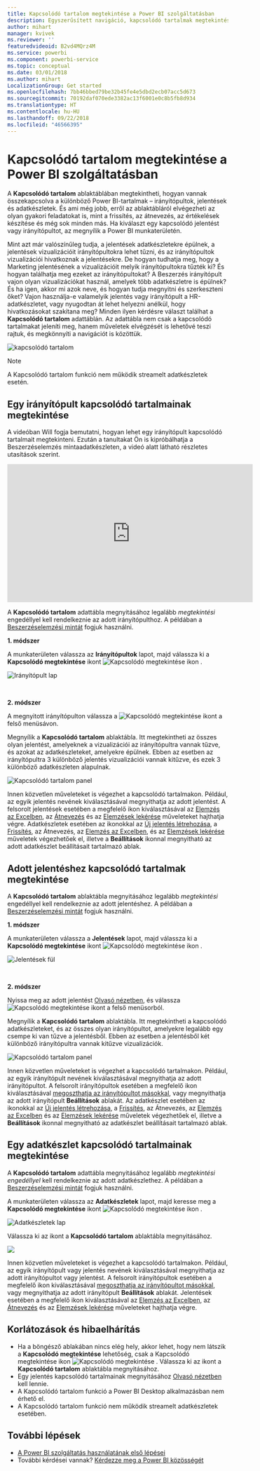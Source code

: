 ```yaml
---
title: Kapcsolódó tartalom megtekintése a Power BI szolgáltatásban
description: Egyszerűsített navigáció, kapcsolódó tartalmak megtekintése az irányítópultokban, jelentésekben és adatkészletekben
author: mihart
manager: kvivek
ms.reviewer: ''
featuredvideoid: B2vd4MQrz4M
ms.service: powerbi
ms.component: powerbi-service
ms.topic: conceptual
ms.date: 03/01/2018
ms.author: mihart
LocalizationGroup: Get started
ms.openlocfilehash: 7bb46bbed79be32b45fe4e5dbd2ecb07acc5d673
ms.sourcegitcommit: 70192daf070ede3382ac13f6001e0c8b5fb8d934
ms.translationtype: HT
ms.contentlocale: hu-HU
ms.lasthandoff: 09/22/2018
ms.locfileid: "46566395"
---
```

# <a name="view-related-content-in-power-bi-service"></a>Kapcsolódó tartalom megtekintése a Power BI szolgáltatásban
A **Kapcsolódó tartalom** ablaktáblában megtekintheti, hogyan vannak összekapcsolva a különböző Power BI-tartalmak – irányítópultok, jelentések és adatkészletek.  És ami még jobb, erről az ablaktábláról elvégezheti az olyan gyakori feladatokat is, mint a frissítés, az átnevezés, az értékelések készítése és még sok minden más. Ha kiválaszt egy kapcsolódó jelentést vagy irányítópultot, az megnyílik a Power BI munkaterületén.   

Mint azt már valószínűleg tudja, a jelentések adatkészletekre épülnek, a jelentések vizualizációit irányítópultokra lehet tűzni, és az irányítópultok vizualizációi hivatkoznak a jelentésekre. De hogyan tudhatja meg, hogy a Marketing jelentésének a vizualizációit melyik irányítópultokra tűzték ki? És hogyan találhatja meg ezeket az irányítópultokat? A Beszerzés irányítópult vajon olyan vizualizációkat használ, amelyek több adatkészletre is épülnek? És ha igen, akkor mi azok neve, és hogyan tudja megnyitni és szerkeszteni őket? Vajon használja-e valamelyik jelentés vagy irányítópult a HR-adatkészletet, vagy nyugodtan át lehet helyezni anélkül, hogy hivatkozásokat szakítana meg? Minden ilyen kérdésre választ találhat a **Kapcsolódó tartalom** adattáblán.  Az adattábla nem csak a kapcsolódó tartalmakat jeleníti meg, hanem műveletek elvégzését is lehetővé teszi rajtuk, és megkönnyíti a navigációt is közöttük.

![kapcsolódó tartalom](./media/end-user-related/power-bi-view-related-dashboard-new.png)

> [!NOTE]
> A Kapcsolódó tartalom funkció nem működik streamelt adatkészletek esetén.
> 
> 

## <a name="view-related-content-for-a-dashboard"></a>Egy irányítópult kapcsolódó tartalmainak megtekintése
A videóban Will fogja bemutatni, hogyan lehet egy irányítópult kapcsolódó tartalmait megtekinteni. Ezután a tanultakat Ön is kipróbálhatja a Beszerzéselemzés mintaadatkészleten, a videó alatt látható részletes utasítások szerint.

<iframe width="560" height="315" src="https://www.youtube.com/embed/B2vd4MQrz4M#t=3m05s" frameborder="0" allowfullscreen></iframe>


A **Kapcsolódó tartalom** adattábla megnyitásához legalább *megtekintési* engedéllyel kell rendelkeznie az adott irányítópulthoz. A példában a [Beszerzéselemzési mintát](../sample-procurement.md) fogjuk használni.

**1. módszer**

A munkaterületen válassza az **Irányítópultok** lapot, majd válassza ki a **Kapcsolódó megtekintése** ikont ![Kapcsolódó megtekintése ikon](./media/end-user-related/power-bi-view-related-icon-new.png)  .

![Irányítópult lap](./media/end-user-related/power-bi-view-related-dash-newer.png)

<br>

**2. módszer**

A megnyitott irányítópulton válassza a   ![Kapcsolódó megtekintése ikont](./media/end-user-related/power-bi-view-related-new.png) a felső menüsávon.

Megnyílik a **Kapcsolódó tartalom** ablaktábla. Itt megtekintheti az összes olyan jelentést, amelyeknek a vizualizációi az irányítópultra vannak tűzve, és azokat az adatkészleteket, amelyekre épülnek. Ebben az esetben az irányítópultra 3 különböző jelentés vizualizációi vannak kitűzve, és ezek 3 különböző adatkészleten alapulnak.

![Kapcsolódó tartalom panel](./media/end-user-related/power-bi-view-related-dashboard-new.png)

Innen közvetlen műveleteket is végezhet a kapcsolódó tartalmakon.  Például, az egyik jelentés nevének kiválasztásával megnyithatja az adott jelentést.  A felsorolt jelentések esetében a megfelelő ikon kiválasztásával az [Elemzés az Excelben](../service-analyze-in-excel.md), az [Átnevezés](../service-rename.md) és az [Elemzések lekérése](end-user-insights.md) műveleteket hajthatja végre. Adatkészletek esetében az ikonokkal az [Új jelentés létrehozása](../service-report-create-new.md), a [Frissítés](../refresh-data.md), az Átnevezés, az [Elemzés az Excelben](../service-analyze-in-excel.md), és az [Elemzések lekérése](end-user-insights.md) műveletek végezhetőek el, illetve a **Beállítások** ikonnal megnyitható az adott adatkészlet beállításait tartalmazó ablak.  

## <a name="view-related-content-for-a-report"></a>Adott jelentéshez kapcsolódó tartalmak megtekintése
A **Kapcsolódó tartalom** ablaktábla megnyitásához legalább *megtekintési* engedéllyel kell rendelkeznie az adott jelentéshez. A példában a [Beszerzéselemzési mintát](../sample-procurement.md) fogjuk használni.

**1. módszer**

A munkaterületen válassza a **Jelentések** lapot, majd válassza ki a **Kapcsolódó megtekintése** ikont ![Kapcsolódó megtekintése ikon](./media/end-user-related/power-bi-view-related-icon-new.png)  .

![Jelentések fül](./media/end-user-related/power-bi-view-related-report-newer.png)

<br>

**2. módszer**

Nyissa meg az adott jelentést [Olvasó nézetben](end-user-reading-view.md), és válassza  ![Kapcsolódó megtekintése ikont](./media/end-user-related/power-bi-view-related-new.png) a felső menüsorból.

Megnyílik a **Kapcsolódó tartalom** ablaktábla. Itt megtekintheti a kapcsolódó adatkészleteket, és az összes olyan irányítópultot, amelyekre legalább egy csempe ki van tűzve a jelentésből. Ebben az esetben a jelentésből két különböző irányítópultra vannak kitűzve vizualizációk.

![Kapcsolódó tartalom panel](./media/end-user-related/power-bi-view-related-report.png)

Innen közvetlen műveleteket is végezhet a kapcsolódó tartalmakon.  Például, az egyik irányítópult nevének kiválasztásával megnyithatja az adott irányítópultot.  A felsorolt irányítópultok esetében a megfelelő ikon kiválasztásával [megoszthatja az irányítópultot másokkal](../service-share-dashboards.md), vagy megnyithatja az adott irányítópult **Beállítások** ablakát. Az adatkészlet esetében az ikonokkal az [Új jelentés létrehozása](../service-report-create-new.md), a [Frissítés](../refresh-data.md), az Átnevezés, az [Elemzés az Excelben](../service-analyze-in-excel.md) és az [Elemzések lekérése](end-user-insights.md) műveletek végezhetőek el, illetve a **Beállítások** ikonnal megnyitható az adatkészlet beállításait tartalmazó ablak.  

## <a name="view-related-content-for-a-dataset"></a>Egy adatkészlet kapcsolódó tartalmainak megtekintése
A **Kapcsolódó tartalom** adattábla megnyitásához legalább *megtekintési engedéllyel* kell rendelkeznie az adott adatkészlethez. A példában a [Beszerzéselemzési mintát](../sample-procurement.md) fogjuk használni.

A munkaterületen válassza az **Adatkészletek** lapot, majd keresse meg a **Kapcsolódó megtekintése** ikont ![Kapcsolódó megtekintése ikon](./media/end-user-related/power-bi-view-related-icon-new.png)  .

![Adatkészletek lap](./media/end-user-related/power-bi-view-related-dataset-newer.png)

Válassza ki az ikont a **Kapcsolódó tartalom** ablaktábla megnyitásához.

![](media/end-user-related/power-bi-datasets.png)

Innen közvetlen műveleteket is végezhet a kapcsolódó tartalmakon.  Például, az egyik irányítópult vagy jelentés nevének kiválasztásával megnyithatja az adott irányítópultot vagy jelentést.  A felsorolt irányítópultok esetében a megfelelő ikon kiválasztásával [megoszthatja az irányítópultot másokkal](../service-share-dashboards.md), vagy megnyithatja az adott irányítópult **Beállítások** ablakát. Jelentések esetében a megfelelő ikon kiválasztásával az [Elemzés az Excelben](../service-analyze-in-excel.md), az [Átnevezés](../service-rename.md) és az [Elemzések lekérése](end-user-insights.md) műveleteket hajthatja végre.  

## <a name="limitations-and-troubleshooting"></a>Korlátozások és hibaelhárítás
* Ha a böngésző ablakában nincs elég hely, akkor lehet, hogy nem látszik a **Kapcsolódó megtekintése** lehetőség, csak a Kapcsolódó megtekintése ikon  ![Kapcsolódó megtekintése](./media/end-user-related/power-bi-view-related-icon-new.png)  . Válassza ki az ikont a **Kapcsolódó tartalom** ablaktábla megnyitásához.
* Egy jelentés kapcsolódó tartalmainak megnyitásához [Olvasó nézetben](end-user-reading-view.md) kell lennie.
* A Kapcsolódó tartalom funkció a Power BI Desktop alkalmazásban nem érhető el.
* A Kapcsolódó tartalom funkció nem működik streamelt adatkészletek esetében.

## <a name="next-steps"></a>További lépések
* [A Power BI szolgáltatás használatának első lépései](../service-get-started.md)
* További kérdései vannak? [Kérdezze meg a Power BI közösségét](http://community.powerbi.com/)

